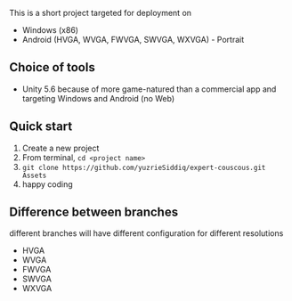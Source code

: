 This is a short project targeted for deployment on
* Windows (x86)
* Android (HVGA, WVGA, FWVGA, SWVGA, WXVGA) - Portrait

## Choice of tools
* Unity 5.6 because of more game-natured than a commercial app and targeting Windows and Android (no Web)

## Quick start
1. Create a new project
2. From terminal, `cd <project name>`
3. `git clone https://github.com/yuzrieSiddiq/expert-couscous.git Assets`
4. happy coding

## Difference between branches
different branches will have different configuration for different resolutions
* HVGA
* WVGA
* FWVGA
* SWVGA
* WXVGA
